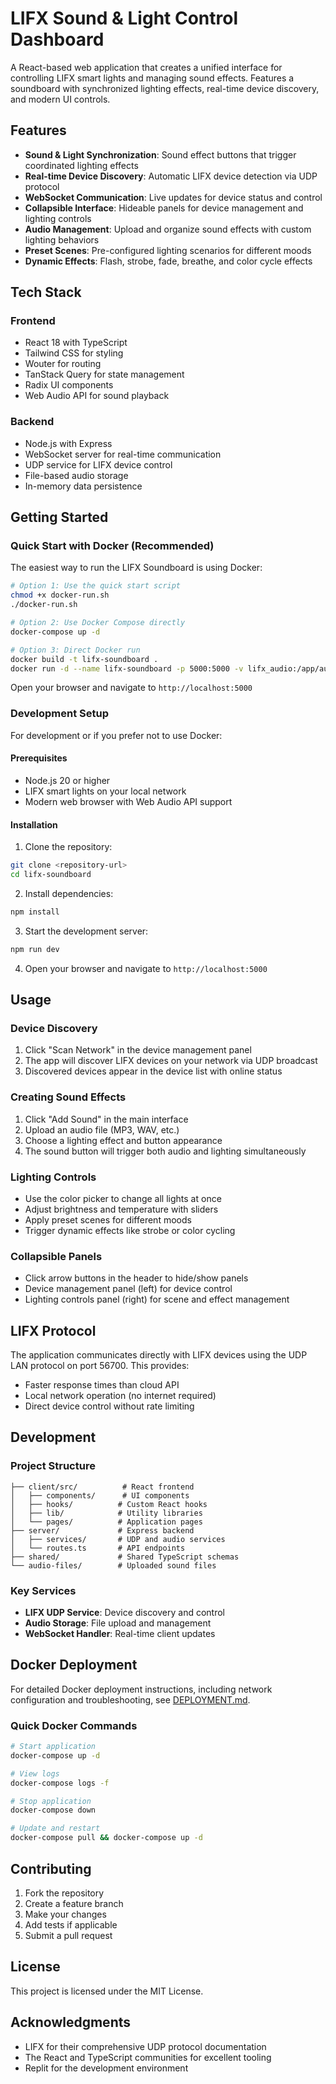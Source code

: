 # LIFX Sound & Light Control Dashboard

A React-based web application that creates a unified interface for controlling LIFX smart lights and managing sound effects. Features a soundboard with synchronized lighting effects, real-time device discovery, and modern UI controls.

## Features

- **Sound & Light Synchronization**: Sound effect buttons that trigger coordinated lighting effects
- **Real-time Device Discovery**: Automatic LIFX device detection via UDP protocol
- **WebSocket Communication**: Live updates for device status and control
- **Collapsible Interface**: Hideable panels for device management and lighting controls
- **Audio Management**: Upload and organize sound effects with custom lighting behaviors
- **Preset Scenes**: Pre-configured lighting scenarios for different moods
- **Dynamic Effects**: Flash, strobe, fade, breathe, and color cycle effects

## Tech Stack

### Frontend
- React 18 with TypeScript
- Tailwind CSS for styling
- Wouter for routing
- TanStack Query for state management
- Radix UI components
- Web Audio API for sound playback

### Backend
- Node.js with Express
- WebSocket server for real-time communication
- UDP service for LIFX device control
- File-based audio storage
- In-memory data persistence

## Getting Started

### Quick Start with Docker (Recommended)

The easiest way to run the LIFX Soundboard is using Docker:

```bash
# Option 1: Use the quick start script
chmod +x docker-run.sh
./docker-run.sh

# Option 2: Use Docker Compose directly
docker-compose up -d

# Option 3: Direct Docker run
docker build -t lifx-soundboard .
docker run -d --name lifx-soundboard -p 5000:5000 -v lifx_audio:/app/audio-files lifx-soundboard
```

Open your browser and navigate to `http://localhost:5000`

### Development Setup

For development or if you prefer not to use Docker:

#### Prerequisites
- Node.js 20 or higher
- LIFX smart lights on your local network
- Modern web browser with Web Audio API support

#### Installation

1. Clone the repository:
```bash
git clone <repository-url>
cd lifx-soundboard
```

2. Install dependencies:
```bash
npm install
```

3. Start the development server:
```bash
npm run dev
```

4. Open your browser and navigate to `http://localhost:5000`

## Usage

### Device Discovery
1. Click "Scan Network" in the device management panel
2. The app will discover LIFX devices on your network via UDP broadcast
3. Discovered devices appear in the device list with online status

### Creating Sound Effects
1. Click "Add Sound" in the main interface
2. Upload an audio file (MP3, WAV, etc.)
3. Choose a lighting effect and button appearance
4. The sound button will trigger both audio and lighting simultaneously

### Lighting Controls
- Use the color picker to change all lights at once
- Adjust brightness and temperature with sliders
- Apply preset scenes for different moods
- Trigger dynamic effects like strobe or color cycling

### Collapsible Panels
- Click arrow buttons in the header to hide/show panels
- Device management panel (left) for device control
- Lighting controls panel (right) for scene and effect management

## LIFX Protocol

The application communicates directly with LIFX devices using the UDP LAN protocol on port 56700. This provides:
- Faster response times than cloud API
- Local network operation (no internet required)
- Direct device control without rate limiting

## Development

### Project Structure
```
├── client/src/          # React frontend
│   ├── components/      # UI components
│   ├── hooks/          # Custom React hooks
│   ├── lib/            # Utility libraries
│   └── pages/          # Application pages
├── server/             # Express backend
│   ├── services/       # UDP and audio services
│   └── routes.ts       # API endpoints
├── shared/             # Shared TypeScript schemas
└── audio-files/        # Uploaded sound files
```

### Key Services
- **LIFX UDP Service**: Device discovery and control
- **Audio Storage**: File upload and management
- **WebSocket Handler**: Real-time client updates

## Docker Deployment

For detailed Docker deployment instructions, including network configuration and troubleshooting, see [DEPLOYMENT.md](DEPLOYMENT.md).

### Quick Docker Commands

```bash
# Start application
docker-compose up -d

# View logs
docker-compose logs -f

# Stop application
docker-compose down

# Update and restart
docker-compose pull && docker-compose up -d
```

## Contributing

1. Fork the repository
2. Create a feature branch
3. Make your changes
4. Add tests if applicable
5. Submit a pull request

## License

This project is licensed under the MIT License.

## Acknowledgments

- LIFX for their comprehensive UDP protocol documentation
- The React and TypeScript communities for excellent tooling
- Replit for the development environment